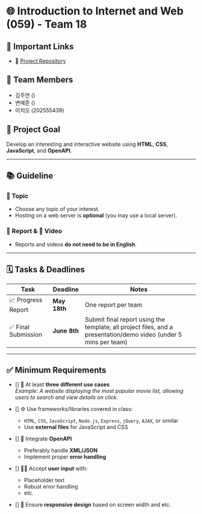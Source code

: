 # 🌐 Introduction to Internet and Web (059) - Team 18

## 📌 Important Links
- 🔗 [Project Repository](https://github.com/cho104/iiw-project-18)

## 👥 Team Members
- 김주연 ()
- 변예준 ()
- 이치오 (202555439)

## 🎯 Project Goal
Develop an interesting and interactive website using **HTML**, **CSS**, **JavaScript**, and **OpenAPI**.

---

## 📚 Guideline

### 🔎 Topic
- Choose any topic of your interest.
- Hosting on a web server is **optional** (you may use a local server).

### 📄 Report & 🎥 Video
- Reports and videos **do not need to be in English**.

---

## 🗓️ Tasks & Deadlines

| Task | Deadline | Notes |
|------|----------|-------|
| 📈 Progress Report | **May 18th** | One report per team |
| ✅ Final Submission | **June 8th** | Submit final report using the template, all project files, and a presentation/demo video (under 5 mins per team) |

---

## ✅ Minimum Requirements

- [] 📌 At least **three different use cases**  
  _Example: A website displaying the most popular movie list, allowing users to search and view details on click._

- [] ⚙️ Use frameworks/libraries covered in class:  
  - `HTML`, `CSS`, `JavaScript`, `Node.js`, `Express`, `jQuery`, `AJAX`, or similar
  - Use **external files** for JavaScript and CSS

- [] 🔗 Integrate **OpenAPI**
  - Preferably handle **XML/JSON**
  - Implement proper **error handling**

- [] 🧑‍💻 Accept **user input** with:
  - Placeholder text
  - Robust error handling
  - etc.

- [] 📱 Ensure **responsive design** based on screen width and etc.
